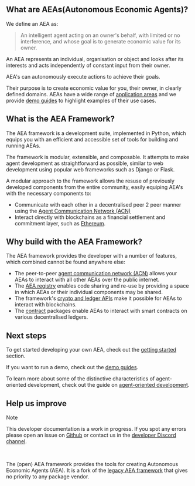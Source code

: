 
## What are AEAs(Autonomous Economic Agents)?

We define an AEA as:

> An intelligent agent acting on an owner's behalf, with limited or no interference, and whose goal is to generate economic value for its owner.

An AEA represents an individual, organisation or object and looks after its interests and acts independently of constant input from their owner.

AEA's can autonomously execute actions to achieve their goals.

Their purpose is to create economic value for you, their owner, in clearly defined domains. AEAs have a wide range of <a href="app-areas">application areas</a> and we provide <a href="demos">demo guides</a> to highlight examples of their use cases.

## What is the AEA Framework?

The AEA framework is a development suite, implemented in Python, which equips you with an efficient and accessible set of tools for building and running AEAs. 

The framework is modular, extensible, and composable. It attempts to make agent development as straightforward as possible, similar to web development using popular web frameworks such as Django or Flask.

A modular approach to the framework allows the resuse of previously developed components from the entire community, easily equiping AEA's with the necessary components to: 

* Communicate with each other in a decentralised peer 2 peer manner using the <a href="acn">Agent Communication Network (ACN)</a> 
* Interact directly with blockchains as a financial settlement and commitment layer, such as <a href="https://ethereum.org/en/" target="_blank">Ethereum</a>.


## Why build with the AEA Framework?

The AEA framework provides the developer with a number of features, which combined cannot be found anywhere else:

* The peer-to-peer <a href="acn">agent communication network (ACN)</a> allows your AEAs to interact with all other AEAs over the public internet.
* The <a href="https://aea-registry.fetch.ai/" target="_blank">AEA registry</a> enables code sharing and re-use by providing a space in which AEAs or their individual components may be shared.
* The framework's <a href="ledger-integration">crypto and ledger APIs</a> make it possible for AEAs to interact with blockchains.
* The <a href="contract">contract</a> packages enable AEAs to interact with smart contracts on various decentralised ledgers. 


## Next steps

To get started developing your own AEA, check out the <a href="quickstart">getting started</a> section.

If you want to run a demo, check out the <a href="demos">demo guides</a>.

To learn more about some of the distinctive characteristics of agent-oriented development, check out the guide on <a href="agent-oriented-development">agent-oriented development</a>.



## Help us improve

<div class="admonition note">
  <p class="admonition-title">Note</p>
  <p>This developer documentation is a work in progress. If you spot any errors please open an issue on <a href="https://github.com/valory-xyz/open-aea" target="_blank">Github</a> or contact us in the <a href="https://discord.com/invite/eRa5e9c6zh" target="_blank">developer Discord channel</a>.</p>
</div>

<br />

The (open) AEA framework provides the tools for creating Autonomous Economic Agents (AEA). It is a fork of the <a href="https://github.com/fetchai/agents-aea" target="_blank">legacy AEA framework</a> that gives no priority to any package vendor.

